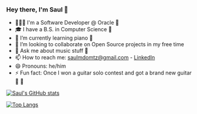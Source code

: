 ### Hey there, I'm Saul 👋
- 👨🏾‍💻 I'm a Software Developer @ Oracle 👾
- 🎓 I have a B.S. in Computer Science 🚀
- 🌱 I’m currently learning piano 🎹
- 👯 I’m looking to collaborate on Open Source projects in my free time <!-- - 🤔 I’m looking for help with DevOps -->
- 💬 Ask me about music stuff 🎻 
- 📫 How to reach me: saulmdomtz@gmail.com - [LinkedIn](https://www.linkedin.com/in/saulmontesdeoca/)
- 😄 Pronouns: he/him
- ⚡ Fun fact: Once I won a guitar solo contest and got a brand new guitar 🎸 🤘

[![Saul's GitHub stats](https://github-readme-stats.vercel.app/api?username=saulmontesdeoca&theme=nightowl&show_icons=true)](https://github.com/anuraghazra/github-readme-stats)

[![Top Langs](https://github-readme-stats.vercel.app/api/top-langs/?username=saulmontesdeoca&layout=compact&theme=nightowl)](https://github.com/anuraghazra/github-readme-stats)

